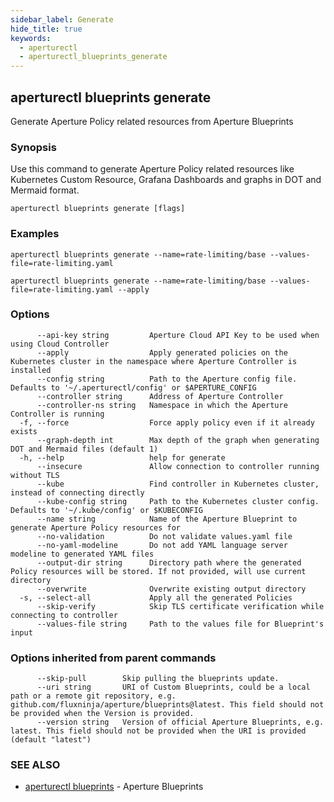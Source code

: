 ```yaml
---
sidebar_label: Generate
hide_title: true
keywords:
  - aperturectl
  - aperturectl_blueprints_generate
---
```


<!-- markdownlint-disable -->

## aperturectl blueprints generate

Generate Aperture Policy related resources from Aperture Blueprints

### Synopsis

Use this command to generate Aperture Policy related resources like Kubernetes Custom Resource, Grafana Dashboards and graphs in DOT and Mermaid format.

```
aperturectl blueprints generate [flags]
```

### Examples

```
aperturectl blueprints generate --name=rate-limiting/base --values-file=rate-limiting.yaml

aperturectl blueprints generate --name=rate-limiting/base --values-file=rate-limiting.yaml --apply
```

### Options

```
      --api-key string         Aperture Cloud API Key to be used when using Cloud Controller
      --apply                  Apply generated policies on the Kubernetes cluster in the namespace where Aperture Controller is installed
      --config string          Path to the Aperture config file. Defaults to '~/.aperturectl/config' or $APERTURE_CONFIG
      --controller string      Address of Aperture Controller
      --controller-ns string   Namespace in which the Aperture Controller is running
  -f, --force                  Force apply policy even if it already exists
      --graph-depth int        Max depth of the graph when generating DOT and Mermaid files (default 1)
  -h, --help                   help for generate
      --insecure               Allow connection to controller running without TLS
      --kube                   Find controller in Kubernetes cluster, instead of connecting directly
      --kube-config string     Path to the Kubernetes cluster config. Defaults to '~/.kube/config' or $KUBECONFIG
      --name string            Name of the Aperture Blueprint to generate Aperture Policy resources for
      --no-validation          Do not validate values.yaml file
      --no-yaml-modeline       Do not add YAML language server modeline to generated YAML files
      --output-dir string      Directory path where the generated Policy resources will be stored. If not provided, will use current directory
      --overwrite              Overwrite existing output directory
  -s, --select-all             Apply all the generated Policies
      --skip-verify            Skip TLS certificate verification while connecting to controller
      --values-file string     Path to the values file for Blueprint's input
```

### Options inherited from parent commands

```
      --skip-pull        Skip pulling the blueprints update.
      --uri string       URI of Custom Blueprints, could be a local path or a remote git repository, e.g. github.com/fluxninja/aperture/blueprints@latest. This field should not be provided when the Version is provided.
      --version string   Version of official Aperture Blueprints, e.g. latest. This field should not be provided when the URI is provided (default "latest")
```

### SEE ALSO

- [aperturectl blueprints](/reference/aperturectl/blueprints/blueprints.md) - Aperture Blueprints
